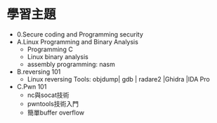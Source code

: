 # 學習主題
- 0.Secure coding and Programming security
- A.Linux Programming and Binary Analysis
  - Programming C 
  - Linux binary analysis
  - assembly programming: nasm 
- B.reversing 101
    - Linux reversing Tools: objdump| gdb | radare2 |Ghidra |IDA Pro
- C.Pwn 101
  - nc與socat技術
  - pwntools技術入門
  - 簡單buffer overflow


